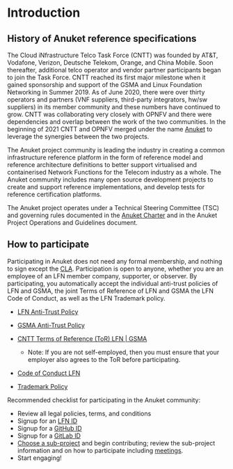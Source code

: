 
# Introduction

## History of Anuket reference specifications

The Cloud iNfrastructure Telco Task Force (CNTT) was founded by AT&T, Vodafone, Verizon, Deutsche Telekom, Orange, and China Mobile. Soon thereafter, additional telco operator and vendor partner participants began to join the Task Force. CNTT reached its first major milestone when it gained sponsorship and support of the GSMA and Linux Foundation Networking in Summer 2019. As of June 2020, there were over thirty operators and partners (VNF suppliers, third-party integrators, hw/sw suppliers) in its member community and these numbers have continued to grow. CNTT was collaborating very closely with OPNFV and there were dependencies and overlap between the work of the two communities. In the beginning of 2021 CNTT and OPNFV merged under the name [Anuket](https://anuket.io/) to leverage the synergies between the two projects.

The Anuket project community is leading the industry in creating a common infrastructure reference platform in the form of reference model and reference architecture definitions to better support virtualised and containerised Network Functions for the Telecom industry as a whole. The Anuket community includes many open source development projects to create and support reference implementations, and develop tests for reference certification platforms. 

The Anuket project operates under a Technical Steering Committee (TSC) and governing rules documented in the [Anuket Charter](https://anuket.io/wp-content/uploads/sites/119/2021/07/Anuket-Charter_073021.pdf) and in the Anuket Project Operations and Guidelines document. 

## How to participate

Participating in Anuket does not need any formal membership, and nothing to sign except the [CLA](https://anuket.io/cla/). Participation is open to anyone, whether you are an employee of an LFN member company, supporter, or observer. By participating, you automatically accept the individual anti-trust policies of LFN and GSMA, the joint Terms of Reference of LFN and GSMA the LFN Code of Conduct, as well as the LFN Trademark policy. 

* [LFN Anti-Trust Policy](https://lfnetworking.org/Antitrust%20Slide.pdf) 
* [GSMA Anti-Trust Policy](https://github.com/cntt-n/CNTT/blob/master/Anti-Trust_Notice_GSMA_20190911.png) 
* [CNTT Terms of Reference (ToR) LFN | GSMA](https://wiki.lfnetworking.org/display/LN/Terms+of+Reference?src=contextnavpagetreemode)

  * Note: If you are not self-employed, then you must ensure that your employer also agrees to the ToR before participating.

* [Code of Conduct LFN](https://lfprojects.org/policies/code-of-conduct/)
* [Trademark Policy](https://lfprojects.org/policies/trademark-policy/)

Recommended checklist for participating in the Anuket community:

  * Review all legal policies, terms, and conditions
  * Signup for an [LFN ID](https://sso.linuxfoundation.org/login/?state=g6Fo2SBEbDAzLVFFN18teXdLMWZlUlVmWlVrMFpwZElHaUFtTqN0aWTZIGxCNVo3NExGOVpxNzJGT25YRW5vSkxMTlAwTENaLVdSo2NpZNkgcFZ0QzZ2R2ZmMnFBd0lxOXZVWGlhdTZzN3h6OWR3UUI&client=pVtC6vGff2qAwIq9vUXiau6s7xz9dwQB&protocol=oauth2&audience=https:%2F%2Fapi-gw.platform.linuxfoundation.org%2F&scope=openid%20profile%20email&response_type=code&response_mode=query&nonce=VldNTTJZdzc1UX5HVzBFMFd0dXBzTlc1UXpyQnJpVFlzfnY5WHA3OTl6SQ%3D%3D&redirect_uri=https:%2F%2Fmyprofile.lfx.linuxfoundation.org&code_challenge=VzQLzce3RLtJjTo1QmtKvZ3hrYd6J5U1yyQ4FXVodZ4&code_challenge_method=S256&auth0Client=eyJuYW1lIjoiYXV0aDAtc3BhLWpzIiwidmVyc2lvbiI6IjEuMTMuMiJ9)
  * Signup for a [GitHub ID](https://github.com/signup?ref_cta=Sign+up&ref_loc=header+logged+out&ref_page=%2F&source=header-home)
  * Signup for a [GitLab ID](https://gitlab.com/users/sign_up)
  * [Choose a sub-project](https://wiki.anuket.io/display/HOME/Projects) and begin contributing; review the sub-project information and on how to participate including [meetings](https://wiki.anuket.io/display/HOME/Anuket+Meetings).
  * Start engaging!
